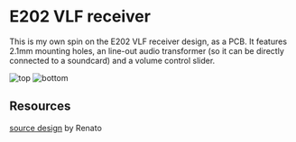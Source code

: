 # E202 VLF receiver
This is my own spin on the E202 VLF receiver design, as a PCB.
It features 2.1mm mounting holes, an line-out audio transformer (so it can be directly connected to a soundcard) and a volume control slider.  
  
![top](https://ambraglow.github.io/VLF-receiver/top.png)
![bottom](https://ambraglow.github.io/VLF-receiver/bottom.png)

## Resources
[source design](http://www.vlf.it/romero2/explorer-e202.html) by Renato
